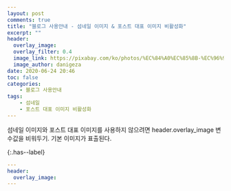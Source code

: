```yaml
---
layout: post
comments: true
title: "블로그 사용안내 - 섬네일 이미지 & 포스트 대표 이미지 비활성화"
excerpt: ""
header:
  overlay_image: 
  overlay_filter: 0.4
  image_link: https://pixabay.com/ko/photos/%EC%84%A0%EC%85%8B-%EC%96%91%EA%B7%80%EB%B9%84-%EB%B0%B1%EB%9D%BC%EC%9D%B4%ED%8A%B8-%EA%BD%83-174276/
  image_author: danigeza
date: 2020-06-24 20:46
toc: false
categories:
    - 블로그 사용안내
tags:
    - 섬네일
    - 포스트 대표 이미지 비활성화
---
```

섬네일 이미지와 포스트 대표 이미지를 사용하지 않으려면 header.overlay_image 변수값을 비워두기. 기본 이미지가 표출된다.

{:.has--label}
```yaml
---
header:
  overlay_image:
---
```